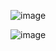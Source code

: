 ![image](https://github.com/user-attachments/assets/f7cf1eb2-5bb3-4c44-a80f-a4d6f5b6d3a8)



![image](https://github.com/user-attachments/assets/297dd4db-6240-4db2-a113-179be6058267)
